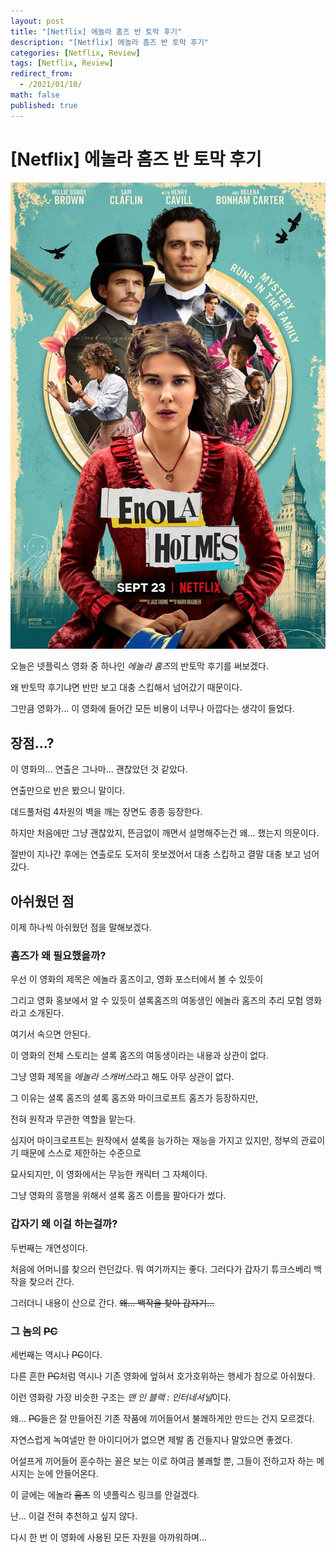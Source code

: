 ```yaml
---
layout: post
title: "[Netflix] 에놀라 홈즈 반 토막 후기"
description: "[Netflix] 에놀라 홈즈 반 토막 후기"
categories: [Netflix, Review]
tags: [Netflix, Review]
redirect_from:
  - /2021/01/10/
math: false
published: true
---
```


# [Netflix] 에놀라 홈즈 반 토막 후기

<img src="/assets/img/posts/69/1.jpeg">

오늘은 넷플릭스 영화 중 하나인 *에놀라 홈즈*의 반토막 후기를 써보겠다.

왜 반토막 후기냐면 반만 보고 대충 스킵해서 넘어갔기 때문이다.

그만큼 영화가... 이 영화에 들어간 모든 비용이 너무나 아깝다는 생각이 들었다.

## 장점...?

이 영화의... 연출은 그나마... 괜찮았던 것 같았다.

연출만으로 반은 봤으니 말이다.

데드풀처럼 4차원의 벽을 깨는 장면도 종종 등장한다.

하지만 처음에만 그냥 괜찮았지, 뜬금없이 깨면서 설명해주는건 왜... 했는지 의문이다.

절반이 지나간 후에는 연출로도 도저히 못보겠어서 대충 스킵하고 결말 대충 보고 넘어갔다.

## 아쉬웠던 점

이제 하나씩 아쉬웠던 점을 말해보겠다.

### 홈즈가 왜 필요했을까?

우선 이 영화의 제목은 에놀라 홈즈이고, 영화 포스터에서 볼 수 있듯이

그리고 영화 홍보에서 알 수 있듯이 셜록홈즈의 여동생인 에놀라 홈즈의 추리 모험 영화라고 소개된다.

여기서 속으면 안된다.

이 영화의 전체 스토리는 셜록 홈즈의 여동생이라는 내용과 상관이 없다.

그냥 영화 제목을 *에놀라 스캐버스*라고 해도 아무 상관이 없다.

그 이유는 셜록 홈즈의 셜록 홈즈와 마이크로프트 홈즈가 등장하지만,

전혀 원작과 무관한 역할을 맡는다.

심지어 마이크로프트는 원작에서 셜록을 능가하는 재능을 가지고 있지만, 정부의 관료이기 때문에 스스로 제한하는 수준으로

묘사되지만, 이 영화에서는 무능한 캐릭터 그 자체이다.

그냥 영화의 흥행을 위해서 셜록 홈즈 이름을 팔아다가 썼다.

### 갑자기 왜 이걸 하는걸까?

두번째는 개연성이다.

처음에 어머니를 찾으러 런던갔다. 뭐 여기까지는 좋다. 그러다가 갑자기 튜크스베리 백작을 찾으러 간다.

그러더니 내용이 산으로 간다. ~~왜... 백작을 찾아 갑자기...~~

### 그 놈의 ~~PC~~

세번째는 역시나 ~~PC~~이다.

다른 흔한 ~~PC~~처럼 역시나 기존 영화에 엎혀서 호가호위하는 행세가 참으로 아쉬웠다.

이런 영화랑 가장 비슷한 구조는 *맨 인 블랙 : 인터네셔널*이다.

왜... ~~PC~~들은 잘 만들어진 기존 작품에 끼어들어서 불쾌하게만 만드는 건지 모르겠다.

자연스럽게 녹여낼만 한 아이디어가 없으면 제발 좀 건들지나 말았으면 좋겠다.

어설프게 끼어들어 훈수하는 꼴은 보는 이로 하여금 불쾌할 뿐, 그들이 전하고자 하는 메시지는 눈에 안들어온다.

이 글에는 에놀라 ~~홈즈~~ 의 넷플릭스 링크를 안걸겠다.

난... 이걸 전혀 추천하고 싶지 않다.

다시 한 번 이 영화에 사용된 모든 자원을 아까워하며...
